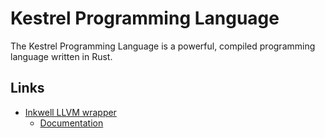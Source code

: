 # Kestrel Programming Language
The Kestrel Programming Language is a powerful, compiled programming language written in Rust.

## Links
- [Inkwell LLVM wrapper](https://github.com/TheDan64/inkwell)
    - [Documentation](https://thedan64.github.io/inkwell/inkwell/index.html)